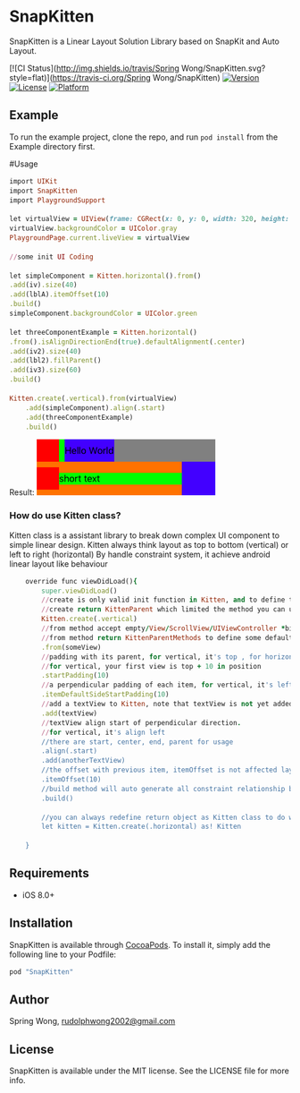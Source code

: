 # SnapKitten

SnapKitten is a Linear Layout Solution Library based on SnapKit and Auto Layout.

[![CI Status](http://img.shields.io/travis/Spring Wong/SnapKitten.svg?style=flat)](https://travis-ci.org/Spring Wong/SnapKitten)
[![Version](https://img.shields.io/cocoapods/v/SnapKitten.svg?style=flat)](http://cocoapods.org/pods/SnapKitten)
[![License](https://img.shields.io/cocoapods/l/SnapKitten.svg?style=flat)](http://cocoapods.org/pods/SnapKitten)
[![Platform](https://img.shields.io/cocoapods/p/SnapKitten.svg?style=flat)](http://cocoapods.org/pods/SnapKitten)

## Example

To run the example project, clone the repo, and run `pod install` from the Example directory first.

#Usage

```ruby
import UIKit
import SnapKitten
import PlaygroundSupport

let virtualView = UIView(frame: CGRect(x: 0, y: 0, width: 320, height: 480))
virtualView.backgroundColor = UIColor.gray
PlaygroundPage.current.liveView = virtualView

//some init UI Coding

let simpleComponent = Kitten.horizontal().from()
.add(iv).size(40)
.add(lblA).itemOffset(10)
.build()
simpleComponent.backgroundColor = UIColor.green

let threeComponentExample = Kitten.horizontal()
.from().isAlignDirectionEnd(true).defaultAlignment(.center)
.add(iv2).size(40)
.add(lbl2).fillParent()
.add(iv3).size(60)
.build()

Kitten.create(.vertical).from(virtualView)
    .add(simpleComponent).align(.start)
    .add(threeComponentExample)
    .build()
```
Result:
![](website/static/simpleComponent.png)

### How do use Kitten class?

Kitten class is a assistant library to break down complex UI component to simple linear design.
Kitten always think layout as top to bottom (vertical) or left to right (horizontal)
By handle constraint system, it achieve android linear layout like behaviour

```ruby
	override func viewDidLoad(){
		super.viewDidLoad()
		//create is only valid init function in Kitten, and to define the direction of your layour
		//create return KittenParent which limited the method you can use
		Kitten.create(.vertical)
		//from method accept empty/View/ScrollView/UIViewController *bind to topLayoutGuide and bottomLayoutGuide
		//from method return KittenParentMethods to define some default value or switch mode
		.from(someView)
		//padding with its parent, for vertical, it's top , for horizontal, it's left
		//for vertical, your first view is top + 10 in position
		.startPadding(10)
		//a perpendicular padding of each item, for vertical, it's left, for horizontal, it's top
		.itemDefaultSideStartPadding(10)
		//add a textView to Kitten, note that textView is not yet added to its parent here, all constraint is setup when build() / rebuild() method call
		.add(textView)
		//textView align start of perpendicular direction.
		//for vertical, it's align left
		//there are start, center, end, parent for usage
		.align(.start)
		.add(anotherTextView)
		//the offset with previous item, itemOffset is not affected layout if child is first item of childs
		.itemOffset(10)
		//build method will auto generate all constraint relationship between those items, and return the container of childs, if no parent in from() method, it will generate a new one
		.build()

		//you can always redefine return object as Kitten class to do what
		let kitten = Kitten.create(.horizontal) as! Kitten

	}
```

## Requirements
- iOS 8.0+

## Installation

SnapKitten is available through [CocoaPods](http://cocoapods.org). To install
it, simply add the following line to your Podfile:

```ruby
pod "SnapKitten"
```

## Author

Spring Wong, rudolphwong2002@gmail.com

## License

SnapKitten is available under the MIT license. See the LICENSE file for more info.
